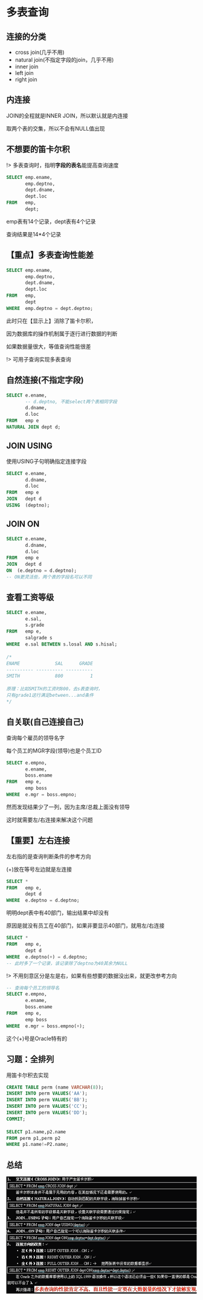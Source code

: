 # 多表查询

## 连接的分类

- cross join(几乎不用)
- natural join(不指定字段的join，几乎不用)
- inner join
- left join
- right join

## 内连接

JOIN的全程就是INNER JOIN，所以默认就是内连接

取两个表的交集，所以不会有NULL值出现

## 不想要的笛卡尔积

!> 多表查询时，指明**字段的表名**能提高查询速度

```sql
SELECT emp.ename, 
       emp.deptno, 
       dept.dname, 
       dept.loc 
FROM   emp, 
       dept; 
```

emp表有14个记录，dept表有4个记录

查询结果是14*4个记录

## 【重点】多表查询性能差

```sql
SELECT emp.ename, 
       emp.deptno, 
       dept.dname, 
       dept.loc 
FROM   emp, 
       dept
WHERE  emp.deptno = dept.deptno;
```

此时只在【显示上】消除了笛卡尔积，

因为数据库的操作机制属于逐行进行数据的判断

如果数据量很大，等值查询性能很差

!> 可用子查询实现多表查询

## 自然连接(不指定字段)

```sql
SELECT e.ename, 
       -- d.deptno, 不能select两个表相同字段
       d.dname, 
       d.loc 
FROM   emp e
NATURAL JOIN dept d;
```

## JOIN USING

使用USING子句明确指定连接字段

```sql
SELECT e.ename,
       d.dname, 
       d.loc 
FROM   emp e
JOIN   dept d
USING  (deptno);
```

## JOIN ON

```sql
SELECT e.ename,
       d.dname, 
       d.loc 
FROM   emp e
JOIN   dept d
ON  (e.deptno = d.deptno);
-- ON更灵活些，两个表的字段名可以不同
```

## 查看工资等级

```sql
SELECT e.ename, 
       e.sal, 
       s.grade 
FROM   emp e, 
       salgrade s 
WHERE  e.sal BETWEEN s.losal AND s.hisal; 

/*
ENAME             SAL      GRADE
---------- ---------- ----------
SMITH             800          1

原理：比如SMITH的工资时800，去s表查询时，
只有grade1这行满足between...and条件
*/
```

## 自关联(自己连接自己)

查询每个雇员的领导名字

每个员工的MGR字段(领导)也是个员工ID

```sql
SELECT e.empno, 
       e.ename, 
       boss.ename 
FROM   emp e, 
       emp boss 
WHERE  e.mgr = boss.empno; 
```

然而发现结果少了一列，因为主席/总裁上面没有领导

这时就需要左/右连接来解决这个问题

## 【重要】左右连接

左右指的是查询判断条件的参考方向

(+)放在等号左边就是左连接

```sql
SELECT * 
FROM   emp e, 
       dept d 
WHERE  e.deptno = d.deptno; 
```

明明dept表中有40部门，输出结果中却没有

原因是就没有员工在40部门，如果非要显示40部门，就用左/右连接

```sql
SELECT * 
FROM   emp e, 
       dept d 
WHERE  e.deptno(+) = d.deptno;
-- 此时多了一个记录，该记录除了deptno为40其余为NULL
```

!> 不用刻意区分是左是右，如果有些想要的数据没出来，就更改参考方向

```sql
-- 查询每个员工的领导名
SELECT e.empno, 
       e.ename, 
       boss.ename 
FROM   emp e, 
       emp boss 
WHERE  e.mgr = boss.empno(+); 
```

这个(+)号是Oracle特有的

## 习题：全排列

用笛卡尔积去实现

```sql
CREATE TABLE perm (name VARCHAR(8));
INSERT INTO perm VALUES('AA');
INSERT INTO perm VALUES('BB');
INSERT INTO perm VALUES('CC');
INSERT INTO perm VALUES('DD');
COMMIT;

SELECT p1.name,p2.name
FROM perm p1,perm p2
WHERE p1.name!=P2.name;
```

## 总结

![multi-table-query-join](multi-table-query-join.png "multi-table-query-join")